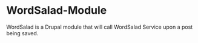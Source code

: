# WordSalad-Module
WordSalad is a Drupal module that will call WordSalad Service upon a post being saved.
